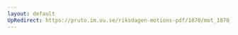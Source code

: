 ```yaml
---
layout: default
UpRedirect: https://pruto.im.uu.se/riksdagen-motions-pdf/1870/mot_1870__fk__10/mot_1870__fk__10-002.pdf
---
```

